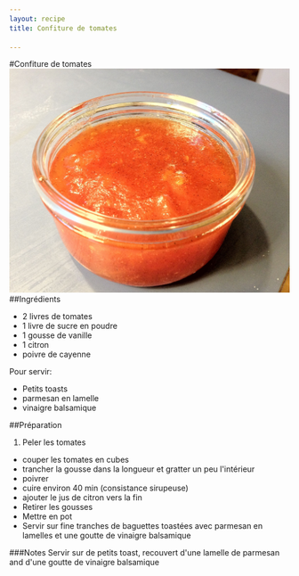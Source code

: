 ```yaml
---
layout: recipe
title: Confiture de tomates

---
```

#Confiture de tomates
![image](img/confiture-de-tomates1.jpg)
##Ingrédients
* 2 livres de tomates
* 1 livre de sucre en poudre
* 1 gousse de vanille
* 1 citron
* poivre de cayenne

Pour servir:

* Petits toasts
* parmesan en lamelle
* vinaigre balsamique

##Préparation
1. Peler les tomates
* couper les tomates en cubes
* trancher la gousse dans la longueur et gratter un peu l'intérieur
* poivrer
* cuire environ 40 min (consistance sirupeuse)
* ajouter le jus de citron vers la fin
* Retirer les gousses
* Mettre en pot
* Servir sur fine tranches de baguettes toastées avec parmesan en lamelles et une goutte de vinaigre balsamique

###Notes
Servir sur de petits toast, recouvert d'une lamelle de parmesan and d'une goutte de vinaigre balsamique